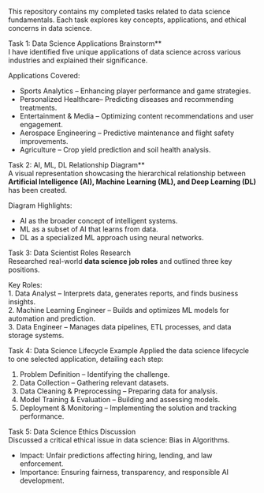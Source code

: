 This repository contains my completed tasks related to data science fundamentals. Each task explores key concepts, applications, and ethical concerns in data science.  

Task 1: Data Science Applications Brainstorm**  
I have identified five unique applications of data science across various industries and explained their significance.  

Applications Covered:  
- Sports Analytics – Enhancing player performance and game strategies.  
- Personalized Healthcare– Predicting diseases and recommending treatments.  
- Entertainment & Media – Optimizing content recommendations and user engagement.  
- Aerospace Engineering – Predictive maintenance and flight safety improvements.  
- Agriculture – Crop yield prediction and soil health analysis.  

Task 2: AI, ML, DL Relationship Diagram**  
A visual representation showcasing the hierarchical relationship between **Artificial Intelligence (AI), Machine Learning (ML), and Deep Learning (DL)** has been created.  

Diagram Highlights: 
- AI as the broader concept of intelligent systems.  
- ML as a subset of AI that learns from data.  
- DL as a specialized ML approach using neural networks.  

Task 3: Data Scientist Roles Research  
Researched real-world **data science job roles** and outlined three key positions.  

Key Roles:  
1️. Data Analyst – Interprets data, generates reports, and finds business insights.  
2️. Machine Learning Engineer – Builds and optimizes ML models for automation and prediction.  
3️. Data Engineer – Manages data pipelines, ETL processes, and data storage systems.  

Task 4: Data Science Lifecycle Example
Applied the data science lifecycle to one selected application, detailing each step:  

1. Problem Definition – Identifying the challenge.  
2. Data Collection – Gathering relevant datasets.  
3. Data Cleaning & Preprocessing – Preparing data for analysis.  
4. Model Training & Evaluation – Building and assessing models.  
5. Deployment & Monitoring – Implementing the solution and tracking performance.  

Task 5: Data Science Ethics Discussion  
Discussed a critical ethical issue in data science: Bias in Algorithms.  

- Impact: Unfair predictions affecting hiring, lending, and law enforcement.  
- Importance: Ensuring fairness, transparency, and responsible AI development.  
